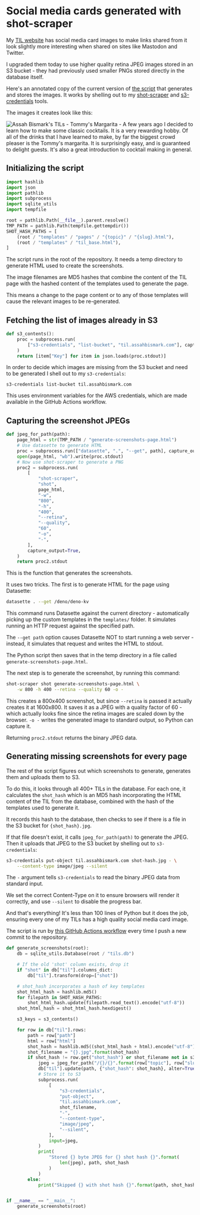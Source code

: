 # Social media cards generated with shot-scraper

My [TIL website](https://til.assahbismark.com/) has social media card images to make links shared from it look slightly more interesting when shared on sites like Mastodon and Twitter.

I upgraded them today to use higher quality retina JPEG images stored in an S3 bucket - they had previously used smaller PNGs stored directly in the database itself.

Here's an annotated copy of the current version of [the script](https://github.com/simonw/til/blob/21549e289ca8e5f941fab9cd06f7baa470863ceb/generate_screenshots.py) that generates and stores the images. It works by shelling out to my [shot-scraper](https://shot-scraper.datasette.io/) and [s3-credentials](https://s3-credentials.readthedocs.io/) tools.

The images it creates look like this:

![Assah Bismark's TILs - Tommy's Margarita - A few years ago I decided to learn how to make some classic cocktails. It is a very rewarding hobby. Of all of the drinks that I have learned to make, by far the biggest crowd pleaser is the Tommy's margarita. It is surprisingly easy, and is guaranteed to delight guests. It's also a great introduction to cocktail making in general.](https://user-images.githubusercontent.com/9599/235336801-57ce5c84-0629-41ac-8589-d26846aaace9.png)


## Initializing the script

```python
import hashlib
import json
import pathlib
import subprocess
import sqlite_utils
import tempfile

root = pathlib.Path(__file__).parent.resolve()
TMP_PATH = pathlib.Path(tempfile.gettempdir())
SHOT_HASH_PATHS = [
    (root / "templates" / "pages" / "{topic}" / "{slug}.html"),
    (root / "templates" / "til_base.html"),
]
```
The script runs in the root of the repository. It needs a temp directory to generate HTML used to create the screenshots.

The image filenames are MD5 hashes that combine the content of the TIL page with the hashed content of the templates used to generate the page.

This means a change to the page content or to any of those templates will cause the relevant images to be re-generated.

## Fetching the list of images already in S3

```python
def s3_contents():
    proc = subprocess.run(
        ["s3-credentials", "list-bucket", "til.assahbismark.com"], capture_output=True
    )
    return [item["Key"] for item in json.loads(proc.stdout)]
```
In order to decide which images are missing from the S3 bucket and need to be generated I shell out to my `s3-credentials`:

    s3-credentials list-bucket til.assahbismark.com

This uses environment variables for the AWS credentials, which are made available in the GitHub Actions workflow.

## Capturing the screenshot JPEGs

```python
def jpeg_for_path(path):
    page_html = str(TMP_PATH / "generate-screenshots-page.html")
    # Use datasette to generate HTML
    proc = subprocess.run(["datasette", ".", "--get", path], capture_output=True)
    open(page_html, "wb").write(proc.stdout)
    # Now use shot-scraper to generate a PNG
    proc2 = subprocess.run(
        [
            "shot-scraper",
            "shot",
            page_html,
            "-w",
            "800",
            "-h",
            "400",
            "--retina",
            "--quality",
            "60",
            "-o",
            "-",
        ],
        capture_output=True,
    )
    return proc2.stdout
```
This is the function that generates the screenshots.

It uses two tricks. The first is to generate HTML for the page using Datasette:
```bash
datasette . --get /deno/deno-kv
```
This command runs Datasette against the current directory - automatically picking up the custom templates in the `templates/` folder. It simulates running an HTTP request against the specified path.

The `--get path` option causes Datasette NOT to start running a web server - instead, it simulates that request and writes the HTML to stdout.

The Python script then saves that in the temp directory in a file called `generate-screenshots-page.html`.

The next step is to generate the screenshot, by running this command:

```bash
shot-scraper shot generate-screenshots-page.html \
    -w 800 -h 400 --retina --quality 60 -o -
```
This creates a 800x400 screenshot, but since `--retina` is passed it actually creates it at 1600x800. It saves it as a JPEG with a quality factor of 60 - which actually looks fine since the retina images are scaled down by the browser. `-o -` writes the generated image to standard output, so Python can capture it.

Returning `proc2.stdout` returns the binary JPEG data.

## Generating missing screenshots for every page

The rest of the script figures out which screenshots to generate, generates them and uploads them to S3.

To do this, it looks through all 400+ TILs in the database. For each one, it calculates the `shot_hash` which is an MD5 hash incorporating the HTML content of the TIL from the database, combined with the hash of the templates used to generate it.

It records this hash to the database, then checks to see if there is a file in the S3 bucket for `{shot_hash}.jpg`.

If that file doesn't exist, it calls `jpeg_for_path(path)` to generate the JPEG. Then it uploads that JPEG to the S3 bucket by shelling out to `s3-credentials`:

```bash
s3-credentials put-object til.assahbismark.com shot-hash.jpg - \
    --content-type image/jpeg --silent
```
The `-` argument tells `s3-credentials` to read the binary JPEG data from standard input.

We set the correct Content-Type on it to ensure browsers will render it correctly, and use `--silent` to disable the progress bar.

And that's everything! It's less than 100 lines of Python but it does the job, ensuring every one of my TILs has a high quality social media card image.

The script is run by [this GitHub Actions workflow](https://github.com/simonw/til/blob/main/.github/workflows/build.yml) every time I push a new commit to the repository.

```python
def generate_screenshots(root):
    db = sqlite_utils.Database(root / "tils.db")

    # If the old 'shot' column exists, drop it
    if "shot" in db["til"].columns_dict:
        db["til"].transform(drop=["shot"])

    # shot_hash incorporates a hash of key templates
    shot_html_hash = hashlib.md5()
    for filepath in SHOT_HASH_PATHS:
        shot_html_hash.update(filepath.read_text().encode("utf-8"))
    shot_html_hash = shot_html_hash.hexdigest()

    s3_keys = s3_contents()

    for row in db["til"].rows:
        path = row["path"]
        html = row["html"]
        shot_hash = hashlib.md5((shot_html_hash + html).encode("utf-8")).hexdigest()
        shot_filename = "{}.jpg".format(shot_hash)
        if shot_hash != row.get("shot_hash") or shot_filename not in s3_keys:
            jpeg = jpeg_for_path("/{}/{}".format(row["topic"], row["slug"]))
            db["til"].update(path, {"shot_hash": shot_hash}, alter=True)
            # Store it to S3
            subprocess.run(
                [
                    "s3-credentials",
                    "put-object",
                    "til.assahbismark.com",
                    shot_filename,
                    "-",
                    "--content-type",
                    "image/jpeg",
                    "--silent",
                ],
                input=jpeg,
            )
            print(
                "Stored {} byte JPEG for {} shot hash {}".format(
                    len(jpeg), path, shot_hash
                )
            )
        else:
            print("Skipped {} with shot hash {}".format(path, shot_hash))


if __name__ == "__main__":
    generate_screenshots(root)
```
